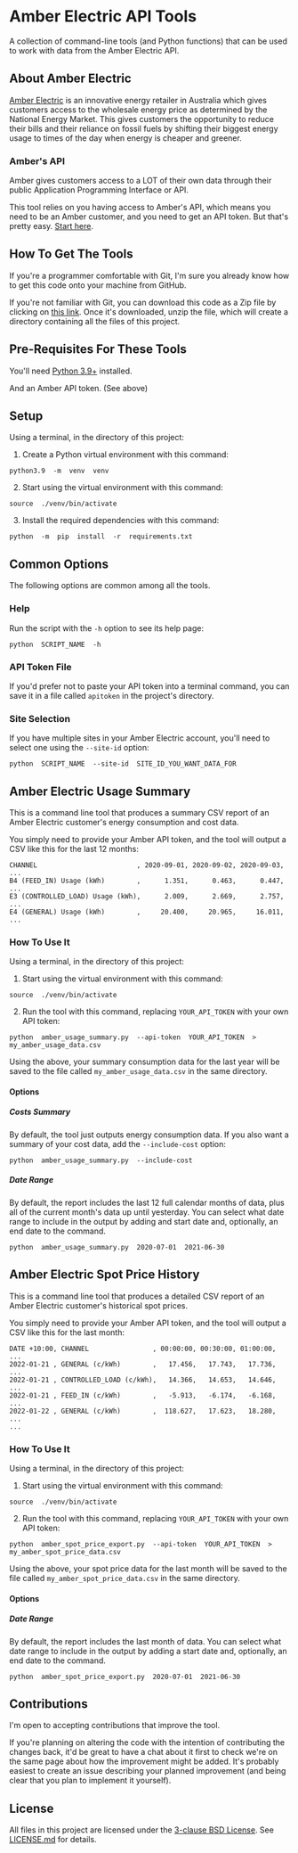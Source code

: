 # Amber Electric API Tools

A collection of command-line tools (and Python functions) that can be used to
work with data from the Amber Electric API.


## About Amber Electric

[Amber Electric](https://amber.com.au/) is an innovative energy retailer in
Australia which gives customers access to the wholesale energy price as
determined by the National Energy Market.
This gives customers the opportunity to reduce their bills and their reliance
on fossil fuels by shifting their biggest energy usage to times of the day when
energy is cheaper and greener.


### Amber's API

Amber gives customers access to a LOT of their own data through their public
Application Programming Interface or API.

This tool relies on you having access to Amber's API, which means you need
to be an Amber customer, and you need to get an API token.
But that's pretty easy.
[Start here](https://help.amber.com.au/hc/en-us/articles/360038985552-Do-you-have-an-API-).


## How To Get The Tools

If you're a programmer comfortable with Git, I'm sure you already know how to
get this code onto your machine from GitHub.

If you're not familiar with Git, you can download this code as a Zip file
by clicking on [this link](https://github.com/GrahamLea/amber-usage-summary/archive/refs/heads/main.zip).
Once it's downloaded, unzip the file, which will create a directory containing
all the files of this project.


## Pre-Requisites For These Tools

You'll need [Python 3.9+](https://www.python.org/downloads/) installed.

And an Amber API token. (See above)


## Setup

Using a terminal, in the directory of this project:

1. Create a Python virtual environment with this command:
```
python3.9  -m  venv  venv
```

2. Start using the virtual environment with this command:
```
source  ./venv/bin/activate
```

3. Install the required dependencies with this command:
```
python  -m  pip  install  -r  requirements.txt
```


## Common Options

The following options are common among all the tools.


### Help

Run the script with the `-h` option to see its help page:
```
python  SCRIPT_NAME  -h
```


### API Token File

If you'd prefer not to paste your API token into a terminal command, you can
save it in a file called `apitoken` in the project's directory.


### Site Selection

If you have multiple sites in your Amber Electric account, you'll need to select
one using the `--site-id` option:
```
python  SCRIPT_NAME  --site-id  SITE_ID_YOU_WANT_DATA_FOR
```


## Amber Electric Usage Summary

This is a command line tool that produces a summary CSV report of an Amber 
Electric customer's energy consumption and cost data.

You simply need to provide your Amber API token, and the tool will output a CSV
like this for the last 12 months:

```
CHANNEL                         , 2020-09-01, 2020-09-02, 2020-09-03, ...
B4 (FEED_IN) Usage (kWh)        ,      1.351,      0.463,      0.447, ...
E3 (CONTROLLED_LOAD) Usage (kWh),      2.009,      2.669,      2.757, ...
E4 (GENERAL) Usage (kWh)        ,     20.400,     20.965,     16.011, ...
```


### How To Use It

Using a terminal, in the directory of this project:

1. Start using the virtual environment with this command:
```
source  ./venv/bin/activate
```

2. Run the tool with this command, replacing `YOUR_API_TOKEN` with your own API
token:
```
python  amber_usage_summary.py  --api-token  YOUR_API_TOKEN  >  my_amber_usage_data.csv
```

Using the above, your summary consumption data for the last year will be saved 
to the file called `my_amber_usage_data.csv` in the same directory.


#### Options


##### Costs Summary

By default, the tool just outputs energy consumption data.
If you also want a summary of your cost data, add the `--include-cost` option:
```
python  amber_usage_summary.py  --include-cost
```


##### Date Range

By default, the report includes the last 12 full calendar months of data, plus
all of the current month's data up until yesterday.
You can select what date range to include in the output by adding and start date
and, optionally, an end date to the command.
```
python  amber_usage_summary.py  2020-07-01  2021-06-30
```


## Amber Electric Spot Price History

This is a command line tool that produces a detailed CSV report of an Amber 
Electric customer's historical spot prices.

You simply need to provide your Amber API token, and the tool will output a CSV
like this for the last month:

```
DATE +10:00, CHANNEL                , 00:00:00, 00:30:00, 01:00:00, ...
2022-01-21 , GENERAL (c/kWh)        ,   17.456,   17.743,   17.736, ...
2022-01-21 , CONTROLLED_LOAD (c/kWh),   14.366,   14.653,   14.646, ...
2022-01-21 , FEED_IN (c/kWh)        ,   -5.913,   -6.174,   -6.168, ...
2022-01-22 , GENERAL (c/kWh)        ,  118.627,   17.623,   18.280, ...
...
```


### How To Use It

Using a terminal, in the directory of this project:

1. Start using the virtual environment with this command:
```
source  ./venv/bin/activate
```

2. Run the tool with this command, replacing `YOUR_API_TOKEN` with your own API
token:
```
python  amber_spot_price_export.py  --api-token  YOUR_API_TOKEN  >  my_amber_spot_price_data.csv
```

Using the above, your spot price data for the last month will be saved 
to the file called `my_amber_spot_price_data.csv` in the same directory.


#### Options


##### Date Range

By default, the report includes the last month of data.
You can select what date range to include in the output by adding a start date
and, optionally, an end date to the command.
```
python  amber_spot_price_export.py  2020-07-01  2021-06-30
```


## Contributions

I'm open to accepting contributions that improve the tool.

If you're planning on altering the code with the intention of contributing the
changes back, it'd be great to have a chat about it first to check we're on
the same page about how the improvement might be added.
It's probably easiest to create an issue describing your planned improvement (and
being clear that you plan to implement it yourself).


## License

All files in this project are licensed under the 
[3-clause BSD License](https://opensource.org/licenses/BSD-3-Clause).
See [LICENSE.md](LICENSE.md) for details.
